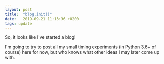 ```yaml
---
layout: post
title:  "blog.init()"
date:   2019-09-21 11:13:36 +0200
tags: update
---
```


So, it looks like I've started a blog!

I'm going to try to post all my small timing experiments (in Python 3.6+ of course) here for now, but who knows what other ideas I may later come up with.
